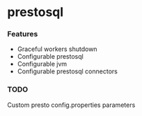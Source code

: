 # prestosql 

### Features

* Graceful workers shutdown
* Configurable prestosql 
* Configurable jvm
* Configurable prestosql connectors 


### TODO 

Custom presto config.properties parameters 

